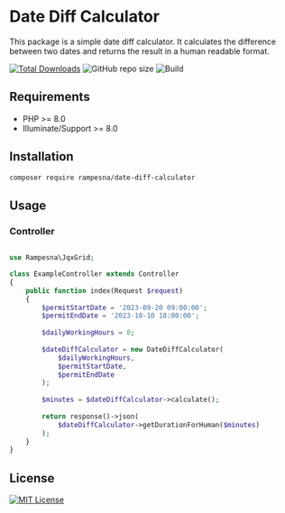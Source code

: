 # Date Diff Calculator

This package is a simple date diff calculator. It calculates the difference between two dates and returns the result in
a human readable format.

[![Total Downloads](https://img.shields.io/packagist/dt/rampesna/date-diff-calculator.svg)](https://packagist.org/packages/rampesna/date-diff-calculator)
![GitHub repo size](https://img.shields.io/github/repo-size/rampesna/date-diff-calculator)
![Build](https://img.shields.io/badge/build-passing-brightgreen)

## Requirements

- PHP >= 8.0
- Illuminate/Support >= 8.0

## Installation

```bash
composer require rampesna/date-diff-calculator
```

## Usage

### Controller

```php

use Rampesna\JqxGrid;

class ExampleController extends Controller
{
    public function index(Request $request)
    {
        $permitStartDate = '2023-09-20 09:00:00';
        $permitEndDate = '2023-10-10 18:00:00';
    
        $dailyWorkingHours = 8;
    
        $dateDiffCalculator = new DateDiffCalculator(
            $dailyWorkingHours,
            $permitStartDate,
            $permitEndDate
        );
    
        $minutes = $dateDiffCalculator->calculate();
        
        return response()->json(
            $dateDiffCalculator->getDurationForHuman($minutes)
        );
    }
}
```

## License

[![MIT License](https://img.shields.io/badge/License-MIT-green.svg)](https://choosealicense.com/licenses/mit/)